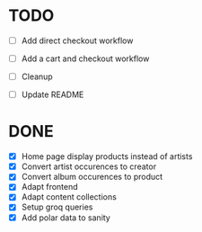 # TODO

- [ ] Add direct checkout workflow
- [ ] Add a cart and checkout workflow
- [ ] Cleanup

- [ ] Update README

# DONE

- [x] Home page display products instead of artists
- [x] Convert artist occurences to creator
- [x] Convert album occurences to product
- [x] Adapt frontend
- [x] Adapt content collections
- [x] Setup groq queries
- [x] Add polar data to sanity
